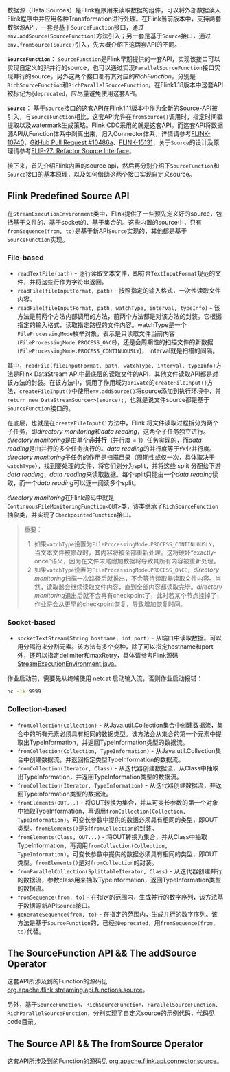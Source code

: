 

数据源（Data Sources）是Flink程序用来读取数据的组件，可以将外部数据读入Flink程序中并应用各种Transformation进行处理。在Flink当前版本中，支持两套数据源API，一套是基于`SourceFunction`接口，通过`env.addSource(SourceFunction)`方法引入；另一套是基于`Source`接口，通过`env.fromSource(Source)`引入，先大概介绍下这两套API的不同。

**`SourceFunction`**：
`SourceFunction`是Flink早期提供的一套API，实现该接口可以实现自定义的非并行的source，也可以通过实现`ParallelSourceFunction`接口实现并行的source，另外这两个接口都有其对应的*RichFunction*，分别是`RichSourceFunction`和`RichParallelSourceFunction`。在Flink1.18版本中这套API被标记为`@deprecated`，应尽量避免使用这套API。

**`Source`**：
基于`Source`接口的这套API在Flink1.11版本中作为全新的Source-API被引入，与`SourceFunction`相比，这套API允许在`fromSource()`调用时，指定时间戳提取以及watermark生成策略。Flink CDC采用的就是这套API。而这套API将数据源API从Function体系中剥离出来，归入Connector体系，详情请参考[FLINK-10740](https://issues.apache.org/jira/browse/FLINK-10740)，[GitHub Pull Request #10486a](https://github.com/apache/flink/pull/10486)、[FLINK-15131](https://issues.apache.org/jira/browse/FLINK-15131)，关于`Source`的设计及原理请参考[FLIP-27: Refactor Source Interface](https://cwiki.apache.org/confluence/display/FLINK/FLIP-27%3A+Refactor+Source+Interface)。

接下来，首先介绍Flink内置的source api，然后再分别介绍下`SourceFunction`和`Source`接口的基本原理，以及如何借助这两个接口实现自定义source。

## Flink Predefined Source API

在`StreamExecutionEnvironment`类中，Flink提供了一些预先定义好的source，包括基于文件的、基于socket的、基于集合的。这些内置的source中，只有`fromSequence(from, to)`是基于新API`Source`实现的，其他都是基于`SourceFunction`实现。

### File-based

* `readTextFile(path)` - 逐行读取文本文件，即符合`TextInputFormat`规范的文件，并将这些行作为字符串返回。
* `readFile(fileInputFormat, path)` - 按照指定的输入格式，一次性读取文件内容。
* `readFile(fileInputFormat, path, watchType, interval, typeInfo)` - 该方法是前两个方法内部调用的方法，前两个方法都是对该方法的封装。它根据指定的输入格式，读取指定路径的文件内容。watchType是一个`FileProcessingMode`枚举对象，表示是只读取文件当前内容(`FileProcessingMode.PROCESS_ONCE`)，还是会周期性的扫描文件的新数据(`FileProcessingMode.PROCESS_CONTINUOUSLY`)， interval就是扫描的间隔。

其中，`readFile(fileInputFormat, path, watchType, interval, typeInfo)`方法是Flink DataStream API中最底层的读取文件的API，其他文件读取API都是对该方法的封装。在该方法中，调用了作用域为`private`的`createFileInput()`方法，`createFileInput()`中使用`env.addSource()`将source添加到执行环境中，并`return new DataStreamSource<>(source);`，也就是说文件source都是基于`SourceFunction`接口的。

在底层，也就是在`createFileInput()`方法中，Flink 将文件读取过程拆分为两个子任务，即*directory monitoring*和*data reading*，这两个子任务独立进行。*directory monitoring*是由单个**非并行**（并行度 = 1）任务实现的，而*data reading*是由并行的多个任务执行的。*data reading*的并行度等于作业并行度。*directory monitoring*子任务的作用是扫描目录（周期性或仅一次，具体取决于`watchType`），找到要处理的文件，将它们划分为split，并将这些 split 分配给下游*data reading*，*data reading*来读取数据。每个split只能由一个*data reading*读取，而一个*data reading*可以逐一阅读多个split。

*directory monitoring*在Flink源码中就是`ContinuousFileMonitoringFunction<OUT>`类，该类继承了`RichSourceFunction`抽象类，并实现了`CheckpointedFunction`接口。

> 重要：
>
> 1. 如果`watchType`设置为`FileProcessingMode.PROCESS_CONTINUOUSLY`，当文本文件被修改时，其内容将被全部重新处理。这将破坏“exactly-once”语义，因为在文件末尾附加数据将导致其所有内容被重新处理。
> 2. 如果`watchType`设置为`FileProcessingMode.PROCESS_ONCE`，*directory monitoring*扫描一次路径后就推出，不会等待读取器读取文件内容。当然，读取器会继续读取文件内容，直到全部内容都读取完毕。*directory monitoring*退出后就不会再有checkpoint了，此时若某个节点挂掉了，作业将会从更早的checkpoint恢复，导致增加恢复时间。

### Socket-based

* `socketTextStream(String hostname, int port)` - 从端口中读取数据。可以用分隔符来分割元素。该方法有多个变种，除了可以指定hostname和port外，还可以指定delimiter和maxRetry，具体请参考Flink源码 [StreamExecutionEnvironment.java](https://github.com/apache/flink/blob/release-1.15.4/flink-streaming-java/src/main/java/org/apache/flink/streaming/api/environment/StreamExecutionEnvironment.java)。

作业启动前，需要先从终端使用 netcat 启动输入流，否则作业启动报错：
```bash
nc -lk 9999
```

### Collection-based

* `fromCollection(Collection)` - 从Java.util.Collection集合中创建数据流，集合中的所有元素必须具有相同的数据类型。该方法会从集合的第一个元素中提取出TypeInformation，并返回TypeInformation类型的数据流。
* `fromCollection(Collection, TypeInformation)` - 从Java.util.Collection集合中创建数据流，并返回指定类型TypeInformation的数据流。
* `fromCollection(Iterator, Class)` - 从迭代器创建数据流，从Class中抽取出TypeInformation，并返回TypeInformation类型的数据流。
* `fromCollection(Iterator, TypeInformation)` - 从迭代器创建数据流，并返回TypeInformation类型的数据流。
* `fromElements(OUT...)` - 将OUT转换为集合，并从可变长参数的第一个对象中抽取TypeInformation，再调用`fromCollection(Collection, TypeInformation)`。可变长参数中提供的数据必须具有相同的类型，即OUT类型。`fromElements()`是对`fromCollection`的封装。
* `fromElements(Class, OUT...)` - 将OUT转换为集合，并从Class中抽取TypeInformation，再调用`fromCollection(Collection, TypeInformation)`。可变长参数中提供的数据必须具有相同的类型，即OUT类型。`fromElements()`是对`fromCollection`的封装。
* `fromParallelCollection(SplittableIterator, Class)` - 从迭代器创建并行的数据流，参数class用来抽取TypeInformation，返回TypeInformation类型的数据流。
* `fromSequence(from, to)` - 在指定的范围内，生成并行的数字序列，该方法基于数据源新API`Source`接口。
* `generateSequence(from, to)` - 在指定的范围内，生成并行的数字序列。该方法是基于`SourceFunction`的，已经`@Deprecated`，用`fromSequence(from, to)`代替。

## The SourceFunction API && The addSource Operator

这套API所涉及到的Function的源码见 [org.apache.flink.streaming.api.functions.source](https://github.com/apache/flink/tree/release-1.18.0/flink-streaming-java/src/main/java/org/apache/flink/streaming/api/functions/source)。

另外，基于`SourceFunction`、`RichSourceFunction`、`ParallelSourceFunction`、`RichParallelSourceFunction`，分别实现了自定义source的示例代码，代码见code目录。

## The Source API && The fromSource Operator

这套API所涉及到的Function的源码见 [org.apache.flink.api.connector.source](https://github.com/apache/flink/tree/release-1.18.0/flink-core/src/main/java/org/apache/flink/api/connector/source)。


